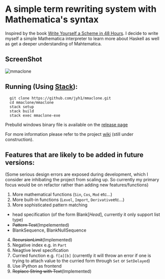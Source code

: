 # A simple term rewriting system with Mathematica's syntax

Inspired by the book [Write Yourself a Scheme in 48 Hours](https://en.wikibooks.org/wiki/Write_Yourself_a_Scheme_in_48_Hours).
I decide to write myself a simple Mathematica interpreter to learn more about Haskell as well as
get a deeper understanding of Mahtematica.

## ScreenShot

![mmaclone](https://raw.githubusercontent.com/jyh1/mmaclone/master/demo.GIF)


## Running (Using [Stack](https://github.com/commercialhaskell/stack)):
```
  git clone https://github.com/jyh1/mmaclone.git
  cd mmaclone/mmaclone
  stack setup
  stack build
  stack exec mmaclone-exe
```

Prebulid windows binary file is available on the [release page](https://github.com/jyh1/mmaclone/releases)

For more information please refer to the project [wiki](https://github.com/jyh1/mmaclone/wiki) (still under construction).



## Features that are likely to be added in future versions:
(Some serious design errors are exposed during development, which I consider are inhibating
  the project from scaling up. So currently my primary focus would be on refactor
  rather than adding new features/functions)

1. More mathematical functions (`Sin`, `Cos`, `Mod` etc...)
2. More built-in functions (`Level`, `Import`, `Derivative`etc...)
3. More sophisticated pattern matching
  * head specification (of the form Blank[*Head*], currently it only support list type)
  * ~~Pattern Test~~(Impelemented)
  * BlankSequence, BlankNullSequence
4. ~~RecursionLimit~~(Implemented)
5. Negative index e.g. in `Part`
6. Neagtive level specification
7. Curried function e.g. `f[a][b]` (currently it will throw an error if one is trying to attach value to
  the curried form through `Set` or `SetDelayed`)
8. Use iPython as frontend
9. ~~Replace String with Text~~(Implemented)
